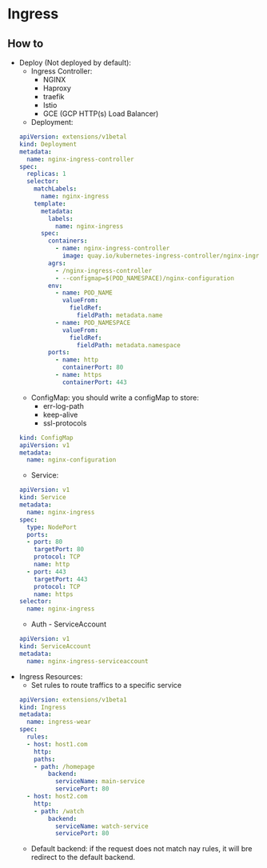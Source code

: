 # Ingress

## How to
- Deploy (Not deployed by default):
    - Ingress Controller:
        - NGINX
        - Haproxy
        - traefik
        - Istio
        - GCE (GCP HTTP(s) Load Balancer)
    - Deployment:
    ```yaml
    apiVersion: extensions/v1betal
    kind: Deployment
    metadata:
      name: nginx-ingress-controller
    spec:
      replicas: 1
      selector:
        matchLabels:
          name: nginx-ingress
        template:
          metadata:
            labels:
              name: nginx-ingress
          spec:
            containers:
              - name: nginx-ingress-controller
                image: quay.io/kubernetes-ingress-controller/nginx-ingress-controller:0.21.0
            agrs:
              - /nginx-ingress-controller
              - --configmap=$(POD_NAMESPACE)/nginx-configuration
            env:
              - name: POD_NAME              
                valueFrom:
                  fieldRef:
                    fieldPath: metadata.name
              - name: POD_NAMESPACE
                valueFrom:
                  fieldRef:
                    fieldPath: metadata.namespace
            ports:
              - name: http
                containerPort: 80
              - name: https
                containerPort: 443
    ```
    - ConfigMap: you should write a configMap to store: 
        - err-log-path
        - keep-alive
        - ssl-protocols
    ```yaml
    kind: ConfigMap
    apiVersion: v1
    metadata:
      name: nginx-configuration
    ```
    - Service:
    ```yaml
    apiVersion: v1
    kind: Service
    metadata:
      name: nginx-ingress
    spec:
      type: NodePort
      ports:
      - port: 80
        targetPort: 80
        protocol: TCP
        name: http
      - port: 443
        targetPort: 443
        protocol: TCP
        name: https
    selector:
      name: nginx-ingress
    ```
    - Auth - ServiceAccount
    ```yaml
    apiVersion: v1
    kind: ServiceAccount
    metadata:
      name: nginx-ingress-serviceaccount
    ```
- Ingress Resources:
    - Set rules to route traffics to a specific service
    ```yaml
    apiVersion: extensions/v1beta1
    kind: Ingress
    metadata:
      name: ingress-wear
    spec:
      rules:
      - host: host1.com
        http:
        paths:
        - path: /homepage  
            backend:
              serviceName: main-service
              servicePort: 80
      - host: host2.com
        http:
        - path: /watch 
            backend:
              serviceName: watch-service
              servicePort: 80
    ```
    - Default backend: if the request does not match nay rules, it will bre redirect to the default backend.
